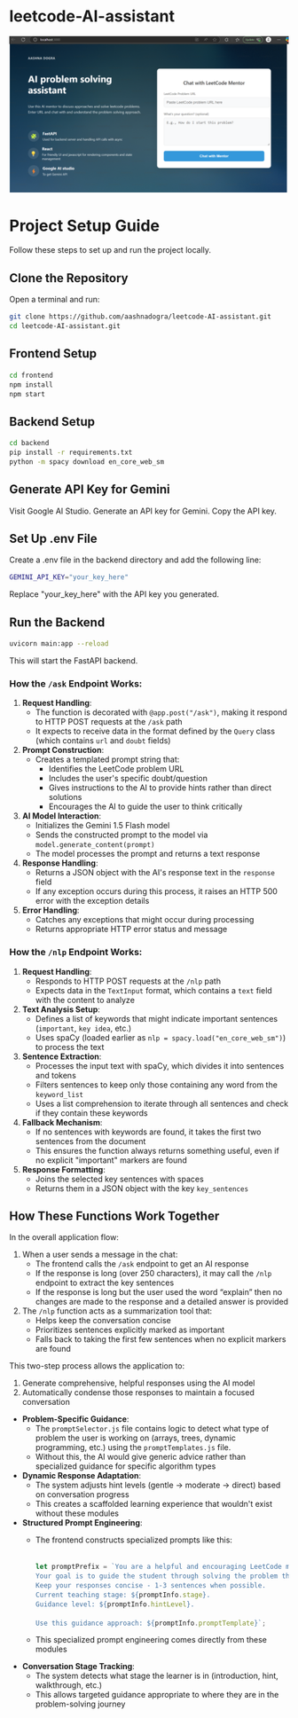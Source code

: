 # leetcode-AI-assistant

![Alt text](demo/ui%20(1).png)

# Project Setup Guide

Follow these steps to set up and run the project locally.

## Clone the Repository  
Open a terminal and run:

```sh
git clone https://github.com/aashnadogra/leetcode-AI-assistant.git
cd leetcode-AI-assistant.git
```

## Frontend Setup
```sh
cd frontend
npm install
npm start
```

## Backend Setup
```sh
cd backend
pip install -r requirements.txt
python -m spacy download en_core_web_sm
```
## Generate API Key for Gemini

Visit Google AI Studio.
Generate an API key for Gemini.
Copy the API key.

## Set Up .env File
Create a .env file in the backend directory and add the following line:
```sh
GEMINI_API_KEY="your_key_here"
```
Replace "your_key_here" with the API key you generated.

## Run the Backend
```sh
uvicorn main:app --reload
```
This will start the FastAPI backend.


### How the `/ask` Endpoint Works:

1. **Request Handling**:
    - The function is decorated with `@app.post("/ask")`, making it respond to HTTP POST requests at the `/ask` path
    - It expects to receive data in the format defined by the `Query` class (which contains `url` and `doubt` fields)
2. **Prompt Construction**:
    - Creates a templated prompt string that:
        - Identifies the LeetCode problem URL
        - Includes the user's specific doubt/question
        - Gives instructions to the AI to provide hints rather than direct solutions
        - Encourages the AI to guide the user to think critically
3. **AI Model Interaction**:
    - Initializes the Gemini 1.5 Flash model
    - Sends the constructed prompt to the model via `model.generate_content(prompt)`
    - The model processes the prompt and returns a text response
4. **Response Handling**:
    - Returns a JSON object with the AI's response text in the `response` field
    - If any exception occurs during this process, it raises an HTTP 500 error with the exception details
5. **Error Handling**:
    - Catches any exceptions that might occur during processing
    - Returns appropriate HTTP error status and message

### How the `/nlp` Endpoint Works:

1. **Request Handling**:
    - Responds to HTTP POST requests at the `/nlp` path
    - Expects data in the `TextInput` format, which contains a `text` field with the content to analyze
2. **Text Analysis Setup**:
    - Defines a list of keywords that might indicate important sentences (`important`, `key idea`, etc.)
    - Uses spaCy (loaded earlier as `nlp = spacy.load("en_core_web_sm")`) to process the text
3. **Sentence Extraction**:
    - Processes the input text with spaCy, which divides it into sentences and tokens
    - Filters sentences to keep only those containing any word from the `keyword_list`
    - Uses a list comprehension to iterate through all sentences and check if they contain these keywords
4. **Fallback Mechanism**:
    - If no sentences with keywords are found, it takes the first two sentences from the document
    - This ensures the function always returns something useful, even if no explicit "important" markers are found
5. **Response Formatting**:
    - Joins the selected key sentences with spaces
    - Returns them in a JSON object with the key `key_sentences`

## How These Functions Work Together

In the overall application flow:

1. When a user sends a message in the chat:
    - The frontend calls the `/ask` endpoint to get an AI response
    - If the response is long (over 250 characters), it may call the `/nlp` endpoint to extract the key sentences
    - If the response is long but the user used the word “explain” then no changes are made to the response and a detailed answer is provided
2. The `/nlp` function acts as a summarization tool that:
    - Helps keep the conversation concise
    - Prioritizes sentences explicitly marked as important
    - Falls back to taking the first few sentences when no explicit markers are found

This two-step process allows the application to:

1. Generate comprehensive, helpful responses using the AI model
2. Automatically condense those responses to maintain a focused conversation

- **Problem-Specific Guidance**:
    - The `promptSelector.js` file contains logic to detect what type of problem the user is working on (arrays, trees, dynamic programming, etc.) using the `promptTemplates.js` file.
    - Without this, the AI would give generic advice rather than specialized guidance for specific algorithm types
- **Dynamic Response Adaptation**:
    - The system adjusts hint levels (gentle → moderate → direct) based on conversation progress
    - This creates a scaffolded learning experience that wouldn't exist without these modules
- **Structured Prompt Engineering**:
    - The frontend constructs specialized prompts like this:
        
        ```jsx
        
        let promptPrefix = `You are a helpful and encouraging LeetCode mentor.
        Your goal is to guide the student through solving the problem themselves, not just give away the answer.
        Keep your responses concise - 1-3 sentences when possible.
        Current teaching stage: ${promptInfo.stage}.
        Guidance level: ${promptInfo.hintLevel}.
        
        Use this guidance approach: ${promptInfo.promptTemplate}`;
        
        ```
        
    - This specialized prompt engineering comes directly from these modules
- **Conversation Stage Tracking**:
    - The system detects what stage the learner is in (introduction, hint, walkthrough, etc.)
    - This allows targeted guidance appropriate to where they are in the problem-solving journey
